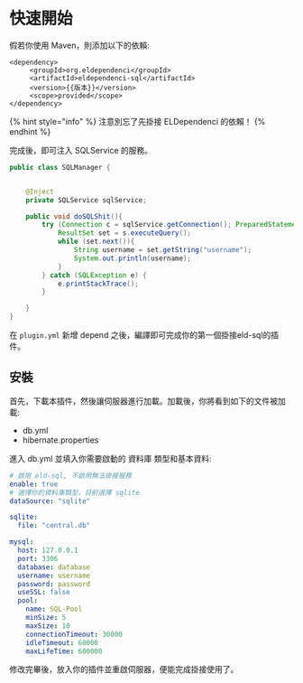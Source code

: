 # 快速開始

假若你使用 Maven，則添加以下的依賴:

```markup
<dependency>
     <groupId>org.eldependenci</groupId>
     <artifactId>eldependenci-sql</artifactId>
     <version>{{版本}}</version>
     <scope>provided</scope>
</dependency>
```

{% hint style="info" %}
注意別忘了先掛接 ELDependenci 的依賴！
{% endhint %}

完成後，即可注入 SQLService 的服務。

```java
public class SQLManager {


    @Inject
    private SQLService sqlService;

    public void doSQLShit(){
        try (Connection c = sqlService.getConnection(); PreparedStatement s = c.prepareStatement("select * from User")){
            ResultSet set = s.executeQuery();
            while (set.next()){
                String username = set.getString("username");
                System.out.println(username);
            }
        } catch (SQLException e) {
            e.printStackTrace();
        }

    }
}
```

在 `plugin.yml` 新增 depend 之後，編譯即可完成你的第一個掛接eld-sql的插件。

## 安裝

首先，下載本插件，然後讓伺服器進行加載。加載後，你將看到如下的文件被加載:

* db.yml
* hibernate.properties

進入 db.yml 並填入你需要啟動的 資料庫 類型和基本資料:

```yaml
# 啟用 eld-sql, 不啟用無法掛接服務
enable: true
# 選擇你的資料庫類型，目前選擇 sqlite
dataSource: "sqlite"

sqlite:
  file: "central.db"

mysql:
  host: 127.0.0.1
  port: 3306
  database: database
  username: username
  password: password
  useSSL: false
  pool:
    name: SQL-Pool
    minSize: 5
    maxSize: 10
    connectionTimeout: 30000
    idleTimeout: 60000
    maxLifeTime: 600000
```

修改完畢後，放入你的插件並重啟伺服器，便能完成掛接使用了。

